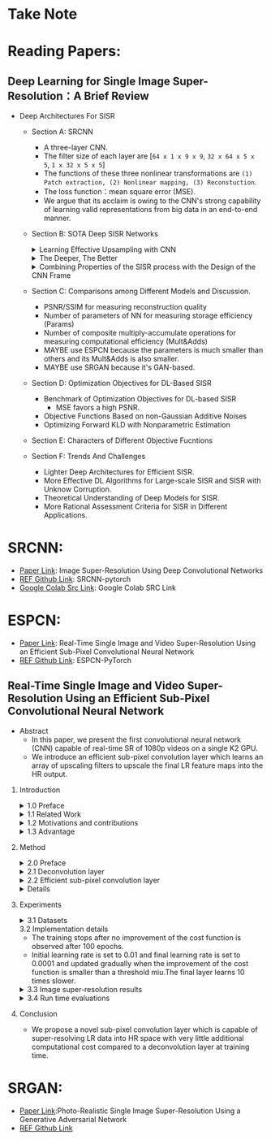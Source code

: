 # Take Note

# Reading Papers:
## Deep Learning for Single Image Super-Resolution：A Brief Review
* Deep Architectures For SISR
    * Section A: SRCNN
        * A three-layer CNN.
        * The filter size of each layer are [`64 x 1 x 9 x 9`, `32 x 64 x 5 x 5`, `1 x 32 x 5 x 5`]
        * The functions of these three nonlinear transformations are `(1) Patch extraction, (2) Nonlinear mapping, (3) Reconstuction`.
        * The loss function：mean square error (MSE).
        * We argue that its acclaim is owing to the CNN's strong capability of learning valid representations from big data in an end-to-end manner.
    * Section B: SOTA Deep SISR Networks
        <details>
        <summary> Learning Effective Upsampling with CNN </summary>
        
        * FSRCNN is the first work to use normal deconvolution layer to reconstruct HR images from LR feature maps.
        * ESPCN
            * Efficient Subpixel Convolution Layer
            * Rather than increasing resolution by explicitly enlarging feature maps as the deconvolution layer does, ESPCN extends the channels of the output features for storing the extra points to increase resolution and then rearranges these points to obtain the HR output through a specific mapping criterion.
        </details>
        
        <details>
        <summary> The Deeper, The Better </summary>

        * VDSR is the first very deep model used in SISR.
            * The second contribution is the residual learning.
        * DRCN
            * To overcome the difficulties of training a deep recursive CNN, a multisupervised strategy is applied, and the result can be regarded as the fusion of 16 intermediate results.
        * SRResNet
            * It composed of 16 residual units (a residual unit consists of two nonlinear convolutions with residual learning.)
        * DRRN
        * DRCN
            * Then, to accommodate parameter reduction, each block shares the same parameters and is reused recursively.
        * EDSR
            * Remove the usage of BN.
            * Increases the number of output features of each layer on a large scale.
        * MDSR
            * Achieve the multiscale architecture.
        * SRDenseNet
        </details>

        <details>
        <summary> Combining Properties of the SISR process with the Design of the CNN Frame </summary>

        * Combining sparse coding with deep NN
        * Learning to ensemble by NN
        * Deep architectures with progressive methodology
            * DEGREE
            * LapSRN: Generate SR of different scales progressively.
            * PixelSR: 
                * Leverage conditional autoregresive models to generate SR pixel-by-pixel.
                * First applies conditional PixelCNN to SISR.
        * Deep architectures with backprojection
        * Usage of additional information from LR
            * DEGREE: takes the edge map of LR as another input.
            * SFT-GAN: extra semantic information of LR for better perceptual quality.
        * Reconstruction-based frameworks based on priors offered by deep NN
            * IRCNN: they first trained a series of CNN-based denoisers with different noise levels and took backprojection as the reconstruction part.
        * Deep architectures with internal examples
            * ZSSR: 
                * the first literature combining deep architectures with interal-example learning.
                * However, this approach will increase runtime immensely.

        </details>

    * Section C: Comparisons among Different Models and Discussion.
        * PSNR/SSIM for measuring reconstruction quality
        * Number of parameters of NN for measuring storage efficiency (Params)
        * Number of composite multiply-accumulate operations for measuring computational efficiency (Mult&Adds)
        * MAYBE use ESPCN because the parameters is much smaller than others and its Mult&Adds is also smaller.
        * MAYBE use SRGAN because it's GAN-based.

    * Section D: Optimization Objectives for DL-Based SISR
        * Benchmark of Optimization Objectives for DL-based SISR
            * MSE favors a high PSNR.
        * Objective Functions Based on non-Gaussian Additive Noises
        * Optimizing Forward KLD with Nonparametric Estimation
    
    * Section E: Characters of Different Objective Fucntions
        
    * Section F: Trends And Challenges
        * Lighter Deep Architectures for Efficient SISR.
        * More Effective DL Algorithms for Large-scale SISR and SISR with Unknow Corruption.
        * Theoretical Understanding of Deep Models for SISR.
        * More Rational Assessment Criteria for SISR in Different Applications.
# SRCNN: 
* [Paper Link](https://arxiv.org/abs/1501.00092): Image Super-Resolution Using Deep Convolutional Networks
* [REF Github Link](https://github.com/yjn870/SRCNN-pytorch): SRCNN-pytorch
* [Google Colab Src Link](https://colab.research.google.com/drive/16nYeVokmDM_1cc_bi6z0Zu-MX9MRTbU3#scrollTo=GgR0KL5H2zv8): Google Colab SRC Link
# ESPCN:
* [Paper Link](https://arxiv.org/abs/1609.05158): Real-Time Single Image and Video Super-Resolution Using an Efficient Sub-Pixel Convolutional Neural Network
* [REF Github Link](https://github.com/Lornatang/ESPCN-PyTorch/blob/a3804d810e1416356c9e2b0bbb1619e39fa858d4/espcn_pytorch/model.py#L18): ESPCN-PyTorch
## Real-Time Single Image and Video Super-Resolution Using an Efficient Sub-Pixel Convolutional Neural Network
* Abstract
    * In this paper, we present the first convolutional neural network (CNN) capable of real-time SR of 1080p videos on a single K2 GPU.
    * We introduce an efficient sub-pixel convolution layer which learns an array of upscaling filters to upscale the final LR feature maps into the HR output.

1. Introduction
    <details>
    <summary> 1.0 Preface </summary>

    * The global SR problem assumes LR data to be a low-pass filtered (blurred), downsampled and nisy version of HR data.
    * It's a highly ill-posed problem, due to the loss of high-frequency information that occurs during the non-invertible low-pass filtering and subsampling operations.
    </details>
    <details>
    <summary> 1.1 Related Work </summary>

    * Sparse coding is an effective mechanism that assumes any natural image can be sparsely represented in a transform domain.
    * This transform domain is usually a dictionary of image atoms, which can be learnt through a training process that tries to discover the correspondence between LR and HR patches.
    </details>
    <details>
    <summary> 1.2 Motivations and contributions </summary>

    * To super-resolve a LR image into HR space, it is necessary to increase the resolution of the LR image to match that of the HR image at some point.
    * In this paper, contrary to previous works, we propose to increase the resolution from LR to HR only at the very end of the network and super-resolbe HR data from LR feature maps.
    </details>
    <details>
    <summary> 1.3 Advantage </summary>

    * For a network with L layers, we learn n_L-1 upscaling filters for the n_L-1 feature maps as opposed to one upscaling filter for the input image.
    * Thus, the network is capable of learning a better and more complex LR to HR mapping compared to a single fixed filter upscaling at the first layer.
    </details>

2. Method
    <details>
    <summary> 2.0 Preface </summary>

    * The downsampling operation is deterministic and known: to produce I^LR from I^HR, we first convolve I^HR using a Gaussian filter - then downsample the image by a factor of r.
    * In general, both I^LR and I^HR can have C color channels, thus they are represented as real-valued tensors of size H x W x C and rH x rW x C, respectively.
    * To solve the SISR problem, the SRCNN recovers from an upscaled and interpolated version of I^LR instead of I^LR.
    * In ESPCN, they avoid upscaling I^LR before feeding it into the network. Instead, they first apply a l layer convolutional neural network directly to the LR image, and then apply a sub-pixel convolution layer that upscaled the LR feature maps to produce I^SR.
    </details>
    <details>
    <summary> 2.1 Deconvolution layer </summary>
    
    * The addition of a deconvolution layer is a popular choice for recovering resolution from max-pooling adn other image down-sample layers.
    * It's trival to show that the bicubic interpolation used in SDRCNN is a psecial case of the decovolution layer.
    </details>
    <details>
    <summary> 2.2 Efficient sub-pixel convolution layer </summary>

    * PS is an periodic shuffling operator that rearranges the elements of a H x W x C * r^2 tensor to a tensor of shape rH x rW x C.
    * Given a training set consisting of HR image examples, we generatethe corresponding LR images, and calculate the pixel-wise mean squared error (MSE) of the reconstructuion as an objective function to train the network.
    </details>
    <details>

3. Experiments
    <details>
    <summary> 3.1 Datasets </summary>
    
    * For their final models, they use 50,000 randomly selected images from ImageNet for the Training.
    * We only consider the luminance channel in YCbCr colour space in this section because humans are more sensitive to luminance changes.
    </details>
    <summary> 3.2 Implementation details </summary>

    * The training stops after no improvement of the cost function is observed after 100 epochs.
    * Initial learning rate is set to 0.01 and final learning rate is set to 0.0001 and updated gradually when the improvement of the cost function is smaller than a threshold miu.The final layer learns 10 times slower.
    </details>
    <details>
    <summary> 3.3 Image super-resolution results </summary>
    
    * It is noticeable that despite each filter is independent in LR space, out independent filters is actually smooth in the HR space after PS.
    * Compared to SRCNN's last layer filters, their final layer filters has complex patterns for different feature maps, it also has much richer and more meaningful representations.
    * Result suggest that tanh function performs better for SISR compared to relu.
    </details>
    <details>
    <summary> 3.4 Run time evaluations </summary>

    * The mean PSNR (dB) of different methods. Benchmarks: Set5, Set14, BSD300, BSD500
    </details>

4. Conclusion
    * We propose a novel sub-pixel convolution layer which is capable of super-resolving LR data into HR space with very little additional computational cost compared to a deconvolution layer at training time.
# SRGAN:
* [Paper Link](https://arxiv.org/abs/1609.04802):Photo-Realistic Single Image Super-Resolution Using a Generative Adversarial Network
* [REF Github Link](https://github.com/Lornatang/SRGAN-PyTorch)